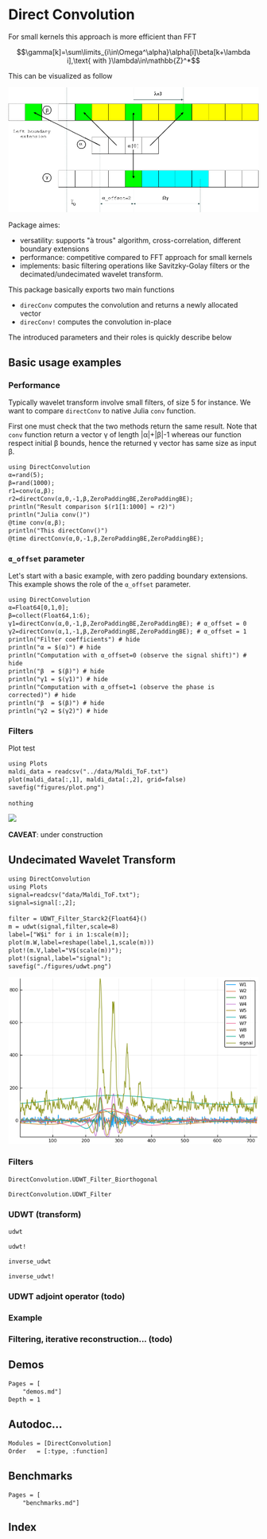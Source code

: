 # Direct Convolution

For small kernels this approach is more efficient than FFT

```math
\gamma[k]=\sum\limits_{i\in\Omega^\alpha}\alpha[i]\beta[k+\lambda i],\text{ with }\lambda\in\mathbb{Z}^*
``` 

This can be visualized as follow 

![](figures/a_offset.png)

Package aimes:
 - versatility: supports "à trous" algorithm, cross-correlation,
   different boundary extensions
 - performance: competitive compared to FFT approach for small kernels
 - implements: basic filtering operations like Savitzky-Golay filters
   or the decimated/undecimated wavelet transform.

This package basically exports two main functions 
 - `direcConv` computes the convolution and returns a newly allocated vector
 - `direcConv!` computes the convolution in-place

The introduced parameters and their roles is quickly describe below




## Basic usage examples

### Performance 

Typically wavelet transform involve small filters, of size 5 for
instance. We want to compare `directConv` to native Julia `conv`
function.

First one must check that the two methods return the same result. Note
that `conv` function return a vector γ of length |α|+|β|-1 whereas our
function respect initial β bounds, hence the returned γ vector has
same size as input β.

```@example
using DirectConvolution
α=rand(5);
β=rand(1000);
r1=conv(α,β);
r2=directConv(α,0,-1,β,ZeroPaddingBE,ZeroPaddingBE);
println("Result comparison $(r1[1:1000] ≈ r2)")
println("Julia conv()")
@time conv(α,β);
println("This directConv()")
@time directConv(α,0,-1,β,ZeroPaddingBE,ZeroPaddingBE);
```

### `α_offset` parameter
Let's start with a basic example, with zero padding boundary
extensions. This example shows the role of the `α_offset` parameter.

```@example
using DirectConvolution
α=Float64[0,1,0];
β=collect(Float64,1:6);
γ1=directConv(α,0,-1,β,ZeroPaddingBE,ZeroPaddingBE); # α_offset = 0
γ2=directConv(α,1,-1,β,ZeroPaddingBE,ZeroPaddingBE); # α_offset = 1
println("Filter coefficients") # hide
println("α = $(α)") # hide
println("Computation with α_offset=0 (observe the signal shift)") # hide
println("β  = $(β)") # hide
println("γ1 = $(γ1)") # hide
println("Computation with α_offset=1 (observe the phase is corrected)") # hide
println("β  = $(β)") # hide
println("γ2 = $(γ2)") # hide
```

### Filters

Plot test

```@eval 
using Plots
maldi_data = readcsv("../data/Maldi_ToF.txt")
plot(maldi_data[:,1], maldi_data[:,2], grid=false)
savefig("figures/plot.png")

nothing
```

![](figures/plot.png)


**CAVEAT**: under construction

## Undecimated Wavelet Transform

```@example
using DirectConvolution
using Plots
signal=readcsv("data/Maldi_ToF.txt");
signal=signal[:,2];

filter = UDWT_Filter_Starck2{Float64}()
m = udwt(signal,filter,scale=8)
label=["W$i" for i in 1:scale(m)];
plot(m.W,label=reshape(label,1,scale(m)))
plot!(m.V,label="V$(scale(m))");
plot!(signal,label="signal");
savefig("./figures/udwt.png")
```

![](./figures/udwt.png)

### Filters

```@docs
DirectConvolution.UDWT_Filter_Biorthogonal
```

```@docs
DirectConvolution.UDWT_Filter
```

### UDWT (transform)


```@docs
udwt
```

```@docs
udwt!
```


```@docs
inverse_udwt
```

```@docs
inverse_udwt!
```

### UDWT adjoint operator (todo)

### Example

### Filtering, iterative reconstruction... (todo)

## Demos

```@contents
Pages = [
    "demos.md"]
Depth = 1
```

## Autodoc...

```@autodocs
Modules = [DirectConvolution]
Order   = [:type, :function]
```


## Benchmarks

```@contents
Pages = [
    "benchmarks.md"]
```

## Index

```@index
```
